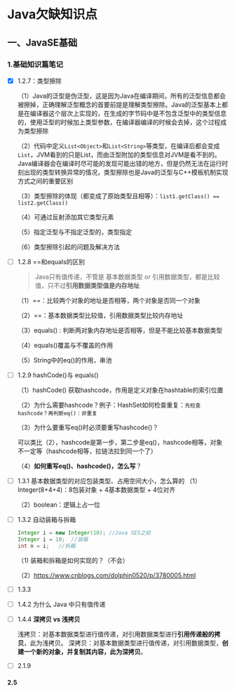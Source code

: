 # Java欠缺知识点

## 一、JavaSE基础

### 1.基础知识篇笔记

- [x] 1.2.7：类型擦除

  （1）Java的泛型是伪泛型，这是因为Java在编译期间，所有的泛型信息都会被擦掉，正确理解泛型概念的首要前提是理解类型擦除。Java的泛型基本上都是在编译器这个层次上实现的，在生成的字节码中是不包含泛型中的类型信息的，使用泛型的时候加上类型参数，在编译器编译的时候会去掉，这个过程成为类型擦除

  （2）代码中定义`List<Object>`和`List<String>`等类型，在编译后都会变成`List`，JVM看到的只是List，而由泛型附加的类型信息对JVM是看不到的。Java编译器会在编译时尽可能的发现可能出错的地方，但是仍然无法在运行时刻出现的类型转换异常的情况，类型擦除也是Java的泛型与C++模板机制实现方式之间的重要区别

  （3）类型擦除的体现（都变成了原始类型且相等）：`list1.getClass() == list2.getClass()`

  （4）可通过反射添加其它类型元素

  （5）指定泛型与不指定泛型的，类型指定

  （6）类型擦除引起的问题及解决方法

- [ ] 1.2.8 ==和equals的区别

  > Java只有值传递，不管是 基本数据类型 or 引用数据类型，都是比较值，只不过**引用数据类型值是内存地址**	

  （1）==：比较两个对象的地址是否相等，两个对象是否同一个对象

  （2）==：基本数据类型比较值，引用数据类型比较内存地址

  （3）equals() : 判断两对象内存地址是否相等，但是不能比较基本数据类型

  （4）equals()覆盖与不覆盖的作用

  （5）String中的eq()的作用，串池

  

- [ ] 1.2.9 hashCode()与 equals()  

  （1）hashCode()   获取hashcode，作用是定义对象在hashtable的索引位置

  （2）为什么需要hashcode？例子：HashSet如何检查重复：`先检查hashcode？再判断eq()：非重复`

  （3）为什么要重写eq()时必须要重写hashcode()？

  可以类比（2），hashcode是第一步，第二步是eq()，hashcode相等，对象不一定等（hashcode相等，拉链法拉到同一个了）

  （4）**如何重写eq()、hashcode()，怎么写**？

- [ ] 1.3.1 基本数据类型的对应包装类型、占用空间大小，怎么算的
  （1）Integer(8+4+4)：8包装对象 + 4基本数据类型 + 4位对齐

  （2）boolean：逻辑上占一位

- [ ] 1.3.2 ⾃动装箱与拆箱

  ```java
  Integer i = new Integer(10); //Java SE5之前
  Integer i = 10;  //装箱
  int n = i;   //拆箱
  ```

  （1) 装箱和拆箱是如何实现的？（不会）

  （2）https://www.cnblogs.com/dolphin0520/p/3780005.html

  

- [ ] 1.3.3

- [ ] 1.4.2 为什么 Java 中只有值传递 

  

- [ ] 1.4.4 **深拷⻉ vs 浅拷⻉**

  浅拷贝：对基本数据类型进行值传递，对引用数据类型进行**引用传递般的拷贝**，此为浅拷贝。
  深拷贝：对基本数据类型进行值传递，对引用数据类型，**创建一个新的对象，并复制其内容，此为深拷贝**。

- [ ]   2.1.9

  #### 2.5

  

